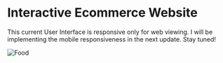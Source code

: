 # Interactive Ecommerce Website

This current User Interface is responsive only for web viewing. I will be implementing the mobile responsiveness in the next update. Stay tuned!

![Food](https://github.com/devJennyy/ecommerce/assets/135243946/445ce13c-18c3-4595-862c-d70d0e5883a5)
